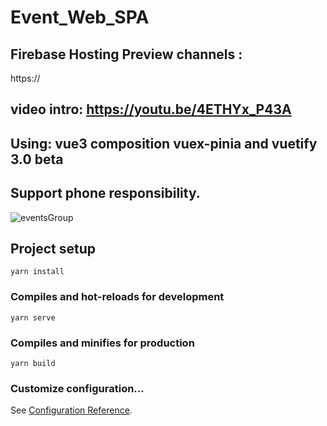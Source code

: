 # Event_Web_SPA
## Firebase Hosting Preview channels :
https://
## video intro: https://youtu.be/4ETHYx_P43A
## Using: vue3 composition vuex-pinia and vuetify 3.0 beta
## Support phone responsibility.
![eventsGroup](https://user-images.githubusercontent.com/51271834/184530333-ede884ee-af89-4f25-9c84-f6f8f3c9c593.png)



## Project setup
```
yarn install
```

### Compiles and hot-reloads for development
```
yarn serve
```

### Compiles and minifies for production
```
yarn build
```

### Customize configuration...
See [Configuration Reference](https://cli.vuejs.org/config/).
